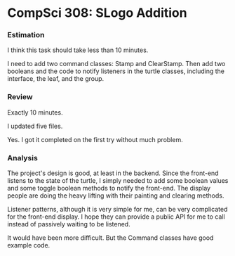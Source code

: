 CompSci 308: SLogo Addition
===================

### Estimation

I think this task should take less than 10 minutes.

I need to add two command classes: Stamp and ClearStamp. Then add two booleans and the code to notify listeners in the turtle classes, including the interface, the leaf, and the group.

### Review

Exactly 10 minutes.

I updated five files.

Yes. I got it completed on the first try without much problem.

### Analysis

The project's design is good, at least in the backend. Since the front-end listens to the state of the turtle, I simply needed to add some boolean values and some toggle boolean methods to notify the front-end. The display people are doing the heavy lifting with their painting and clearing methods.

Listener patterns, although it is very simple for me, can be very complicated for the front-end display. I hope they can provide a public API for me to call instead of passively waiting to be listened.

It would have been more difficult. But the Command classes have good example code.
